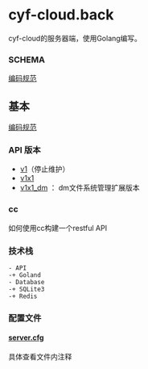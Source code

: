 # cyf-cloud.back

cyf-cloud的服务器端，使用Golang编写。

### SCHEMA
[编码规范](https://github.com/cyf-gh/api.cyf-cloud/blob/master/SCHEMA.md)

## 基本

[编码规范](https://github.com/cyf-gh/api.cyf-cloud/blob/master/CodeStandard.md)

### API 版本
* [v1](https://github.com/cyf-gh/api.cyf-cloud/blob/master/v1/README.md)（停止维护）
* [v1x1](https://github.com/cyf-gh/api.cyf-cloud/blob/master/v1x1/README.md)
* [v1x1_dm](https://github.com/cyf-gh/api.cyf-cloud/blob/master/v1x1_dm/README.md) ： dm文件系统管理扩展版本

### cc
如何使用cc构建一个restful API

### 技术栈
```
- API
-+ Goland
- Database
-+ SQLite3
-+ Redis
```
### 配置文件 
#### [server.cfg](https://github.com/cyf-gh/cyf-cloud.back/blob/master/server.cfg)
具体查看文件内注释
